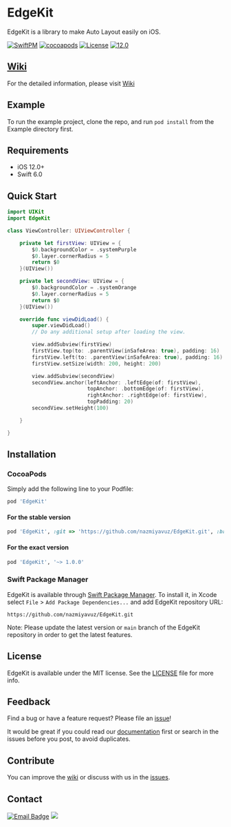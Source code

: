 # EdgeKit

EdgeKit is a library to make Auto Layout easily on iOS.

[![SwiftPM](https://img.shields.io/static/v1?message=SwiftPM&logo=swift&labelColor=orange&color=orange&logoColor=white&label=%20)](https://swift.org/)
[![cocoapods](https://img.shields.io/badge/pods-1.0.0-181717?style=plastic&logo=cocoapods&color=lightgray)](https://developer.apple.com/)
[![License](https://img.shields.io/cocoapods/l/EdgeKit.svg?style=flat)](https://github.com/nazmiyavuz/EdgeKit/blob/main/LICENSE)
[![12.0](https://img.shields.io/static/v1?message=12.0&logo=apple&labelColor=black&color=black&logoColor=white&label=iOS)](https://developer.apple.com/)

## [Wiki](https://github.com/nazmiyavuz/EdgeKit/wiki)

For the detailed information, please visit [Wiki](https://github.com/nazmiyavuz/EdgeKit/wiki)

## Example

To run the example project, clone the repo, and run `pod install` from the Example directory first.

## Requirements

- iOS 12.0+
- Swift 6.0

## Quick Start

```swift
import UIKit
import EdgeKit

class ViewController: UIViewController {

    private let firstView: UIView = {
        $0.backgroundColor = .systemPurple
        $0.layer.cornerRadius = 5
        return $0
    }(UIView())

    private let secondView: UIView = {
        $0.backgroundColor = .systemOrange
        $0.layer.cornerRadius = 5
        return $0
    }(UIView())

    override func viewDidLoad() {
        super.viewDidLoad()
        // Do any additional setup after loading the view.

        view.addSubview(firstView)
        firstView.top(to: .parentView(inSafeArea: true), padding: 16)
        firstView.left(to: .parentView(inSafeArea: true), padding: 16)
        firstView.setSize(width: 200, height: 200)

        view.addSubview(secondView)
        secondView.anchor(leftAnchor: .leftEdge(of: firstView),
                          topAnchor: .bottomEdge(of: firstView),
                          rightAnchor: .rightEdge(of: firstView),
                          topPadding: 20)
        secondView.setHeight(100)

    }

}


```

## Installation

### CocoaPods

Simply add the following line to your Podfile:

```ruby
pod 'EdgeKit'
```

#### For the stable version

```ruby
pod 'EdgeKit', :git => 'https://github.com/nazmiyavuz/EdgeKit.git', :branch => 'main'
```

#### For the exact version

```ruby
pod 'EdgeKit', '~> 1.0.0'
```

### Swift Package Manager

EdgeKit is available through [Swift Package Manager](https://swift.org/package-manager/). To install
it, in Xcode select `File` > `Add Package Dependencies...` and add EdgeKit repository URL:

```url
https://github.com/nazmiyavuz/EdgeKit.git
```

Note: Please update the latest version or `main` branch of the EdgeKit repository in order to get the latest features.

## License

EdgeKit is available under the MIT license. See the [LICENSE](https://github.com/nazmiyavuz/EdgeKit/blob/main/LICENSE) file for more info.

## Feedback

Find a bug or have a feature request? Please file an <a href="https://github.com/nazmiyavuz/EdgeKit/issues" targe="_blank">issue</a>!

It would be great if you could read our [documentation](https://github.com/nazmiyavuz/EdgeKit/wiki) first or search in the issues before you post, to avoid duplicates.

## Contribute

You can improve the [wiki](https://github.com/nazmiyavuz/EdgeKit/wiki) or discuss with us in the [issues](https://github.com/nazmiyavuz/EdgeKit/issues).

## Contact

[![Email Badge](https://img.shields.io/badge/Gmail-Contact_Me?&logo=gmail&logoColor=FFFFFF&labelColor=3A3B3C&color=F95454)](mailto:nazmiyavuz@gmail.com)
[![](https://img.shields.io/badge/LinkedIn-0077B5?e&logo=linkedin&logoColor=white)](https://www.linkedin.com/in/nazmiyavuz/)
